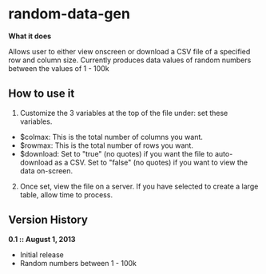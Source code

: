 random-data-gen
===============

**What it does**

Allows user to either view onscreen or download a CSV file of a specified row and column size. Currently produces data values of random numbers between the values of 1 - 100k


How to use it
-------------
1. Customize the 3 variables at the top of the file under: set these variables. 

- $colmax: This is the total number of columns you want.
- $rowmax: This is the total number of rows you want.
- $download: Set to "true" (no quotes) if you want the file to auto-download as a CSV. Set to "false" (no quotes) if you want to view the data on-screen.

2. Once set, view the file on a server. If you have selected to create a large table, allow time to process.



Version History
---------------

**0.1 :: August 1, 2013**
- Initial release
- Random numbers between 1 - 100k


